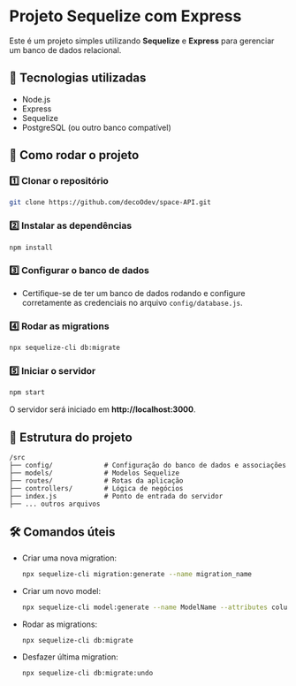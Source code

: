 # Projeto Sequelize com Express

Este é um projeto simples utilizando **Sequelize** e **Express** para gerenciar um banco de dados relacional.

## 📌 Tecnologias utilizadas

- Node.js
- Express
- Sequelize
- PostgreSQL (ou outro banco compatível)

## 🚀 Como rodar o projeto

### 1️⃣ Clonar o repositório

```sh
git clone https://github.com/decoOdev/space-API.git
```

### 2️⃣ Instalar as dependências

```sh
npm install
```

### 3️⃣ Configurar o banco de dados

- Certifique-se de ter um banco de dados rodando e configure corretamente as credenciais no arquivo `config/database.js`.

### 4️⃣ Rodar as migrations

```sh
npx sequelize-cli db:migrate
```

### 5️⃣ Iniciar o servidor

```sh
npm start
```

O servidor será iniciado em **http://localhost:3000**.

## 📁 Estrutura do projeto

```
/src
├── config/             # Configuração do banco de dados e associações
├── models/             # Modelos Sequelize
├── routes/             # Rotas da aplicação
├── controllers/        # Lógica de negócios
├── index.js            # Ponto de entrada do servidor
├── ... outros arquivos
```

## 🛠 Comandos úteis

- Criar uma nova migration:
  ```sh
  npx sequelize-cli migration:generate --name migration_name
  ```
- Criar um novo model:
  ```sh
  npx sequelize-cli model:generate --name ModelName --attributes column:type
  ```
- Rodar as migrations:
  ```sh
  npx sequelize-cli db:migrate
  ```
- Desfazer última migration:
  ```sh
  npx sequelize-cli db:migrate:undo
  ```

